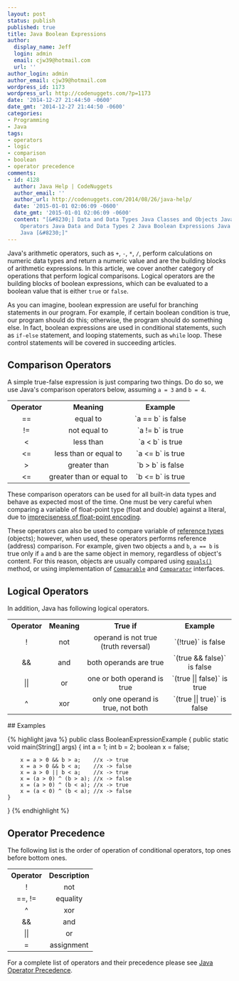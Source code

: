 ```yaml
---
layout: post
status: publish
published: true
title: Java Boolean Expressions
author:
  display_name: Jeff
  login: admin
  email: cjw39@hotmail.com
  url: ''
author_login: admin
author_email: cjw39@hotmail.com
wordpress_id: 1173
wordpress_url: http://codenuggets.com/?p=1173
date: '2014-12-27 21:44:50 -0600'
date_gmt: '2014-12-27 21:44:50 -0600'
categories:
- Programming
- Java
tags:
- operators
- logic
- comparison
- boolean
- operator precedence
comments:
- id: 4128
  author: Java Help | CodeNuggets
  author_email: ''
  author_url: http://codenuggets.com/2014/08/26/java-help/
  date: '2015-01-01 02:06:09 -0600'
  date_gmt: '2015-01-01 02:06:09 -0600'
  content: "[&#8230;] Data and Data Types Java Classes and Objects Java Arithmetic
    Operators Java Data and Data Types 2 Java Boolean Expressions Java If and Else
    Java [&#8230;]"
---
```

Java's arithmetic operators, such as `+`, `-`, `*`, `/`, perform calculations on numeric data types and return a numeric value and are the building blocks of arithmetic expressions. In this article, we cover another category of operations that perform logical comparisons. Logical operators are the building blocks of boolean expressions, which can be evaluated to a boolean value that is either `true` or `false`.

As you can imagine, boolean expression are useful for branching statements in our program. For example, if certain boolean condition is true, our program should do this; otherwise, the program should do something else. In fact, boolean expressions are used in conditional statements, such as `if-else` statement, and looping statements, such as `while` loop. These control statements will be covered in succeeding articles.

## Comparison Operators

A simple true-false expression is just comparing two things. Do do so, we use Java's comparison operators below, assuming `a = 3` and `b = 4`.

<table style="text-align:center">
<tr>
<th>Operator</th>
<th>Meaning</th>
<th>Example</th>
</tr>
<tr>
<td>==</td>
<td>equal to</td>
<td>`a == b` is false</td>
</tr>
<tr>
<td>!=</td>
<td>not equal to</td>
<td>`a != b` is true</td>
</tr>
<tr>
<td><</td>
<td>less than</td>
<td>`a < b` is true</td>
</tr>
<tr>
<td><=</td>
<td>less than or equal to</td>
<td>`a <= b` is true</td>
</tr>
<tr>
<td>></td>
<td>greater than</td>
<td>`b > b` is false</td>
</tr>
<tr>
<td><=</td>
<td>greater than or equal to</td>
<td>`b <= b` is true</td>
</tr>
</table>
These comparison operators can be used for all built-in data types and behave as expected most of the time. One must be very careful when comparing a variable of float-point type (float and double) against a literal, due to <a href="https://books.google.com/books?id=lbnjAwAAQBAJ&pg=PA149&dq=java+float+equality&hl=en&sa=X&ei=-w2fVKPYAYurgwSy04O4Cg&ved=0CB0Q6AEwAA#v=onepage&q=java%20float%20equality&f=false">impreciseness of float-point encoding</a>.

These operators can also be used to compare variable of <a href="http://codenuggets.com/2014/10/22/java-data-and-data-types-2/">reference types</a> (objects); however, when used, these operators performs reference (address) comparison. For example, given two objects `a` and `b`, `a == b` is true only if `a` and `b` are the same object in memory, regardless of object's content. For this reason, objects are usually compared using <a href="http://codenuggets.com/2014/06/24/java-equals-method/">`equals()`</a> method, or using implementation of <a href="http://codenuggets.com/2014/06/29/java-comparable-interface/">`Comparable`</a> and <a href="http://codenuggets.com/2014/06/29/java-comparator/">`Comparator`</a> interfaces.

## Logical Operators

In addition, Java has following logical operators.

<table style="text-align:center">
<tr>
<th>Operator</th>
<th>Meaning</th>
<th>True if</th>
<th>Example</th>
</tr>
<tr>
<td>!</td>
<td>not</td>
<td>operand is not true (truth reversal)</td>
<td>`(!true)` is false</td>
</tr>
<tr>
<td>&&</td>
<td>and</td>
<td>both operands are true</td>
<td>`(true && false)` is false</td>
</tr>
<tr>
<td>||</td>
<td>or</td>
<td>one or both operand is true</td>
<td>`(true || false)` is true</td>
</tr>
<tr>
<td>^</td>
<td>xor</td>
<td>only one operand is true, not both</td>
<td>`(true || true)` is false</td>
</tr>
</table>
## Examples

{% highlight java %}
public class BooleanExpressionExample
{
    public static void main(String[] args)
    {
        int a = 1;
        int b = 2;
        boolean x = false;

        x = a > 0 && b > a;    //x -> true
        x = a > 0 && b < a;    //x -> false
        x = a > 0 || b < a;    //x -> true
        x = (a > 0) ^ (b > a); //x -> false
        x = (a > 0) ^ (b < a); //x -> true
        x = (a < 0) ^ (b < a); //x -> false
    }
}
{% endhighlight %}

## Operator Precedence

The following list is the order of operation of conditional operators, top ones before bottom ones.

<table style="text-align:center">
<tr>
<th>Operator</th>
<th>Description</th>
</tr>
<tr>
<td>!</td>
<td>not</td>
</tr>
<tr>
<td>==, !=</td>
<td>equality</td>
</tr>
<tr>
<td>^</td>
<td>xor</td>
</tr>
<tr>
<td>&&</td>
<td>and</td>
</tr>
<tr>
<td>||</td>
<td>or</td>
</tr>
<tr>
<td>=</td>
<td>assignment</td>
</tr>
</table>
For a complete list of operators and their precedence please see <a href="http://codenuggets.com/2015/01/04/java-operator-precedence/">Java Operator Precedence</a>. 

